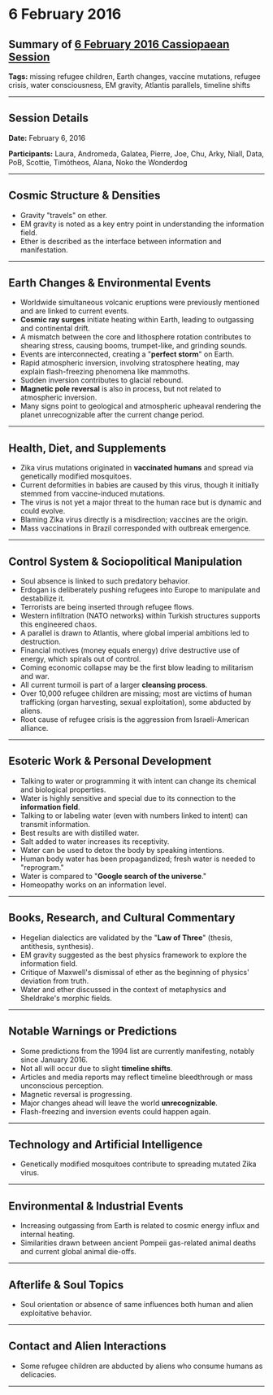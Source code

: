 # 6 February 2016

## Summary of [6 February 2016 Cassiopaean Session](https://cassiopaea.org/forum/threads/session-6-february-2016.40874/#post-631601)

**Tags:** missing refugee children, Earth changes, vaccine mutations, refugee crisis, water consciousness, EM gravity, Atlantis parallels, timeline shifts

---


## Session Details

**Date:** February 6, 2016

**Participants:** Laura, Andromeda, Galatea, Pierre, Joe, Chu, Arky, Niall, Data, PoB, Scottie, Timótheos, Alana, Noko the Wonderdog

---


## Cosmic Structure & Densities

- Gravity "travels" on ether.
- EM gravity is noted as a key entry point in understanding the information field.
- Ether is described as the interface between information and manifestation.

---


## Earth Changes & Environmental Events

- Worldwide simultaneous volcanic eruptions were previously mentioned and are linked to current events.
- **Cosmic ray surges** initiate heating within Earth, leading to outgassing and continental drift.
- A mismatch between the core and lithosphere rotation contributes to shearing stress, causing booms, trumpet-like, and grinding sounds.
- Events are interconnected, creating a "**perfect storm**" on Earth.
- Rapid atmospheric inversion, involving stratosphere heating, may explain flash-freezing phenomena like mammoths.
- Sudden inversion contributes to glacial rebound.
- **Magnetic pole reversal** is also in process, but not related to atmospheric inversion.
- Many signs point to geological and atmospheric upheaval rendering the planet unrecognizable after the current change period.

---


## Health, Diet, and Supplements

- Zika virus mutations originated in **vaccinated humans** and spread via genetically modified mosquitoes.
- Current deformities in babies are caused by this virus, though it initially stemmed from vaccine-induced mutations.
- The virus is not yet a major threat to the human race but is dynamic and could evolve.
- Blaming Zika virus directly is a misdirection; vaccines are the origin.
- Mass vaccinations in Brazil corresponded with outbreak emergence.

---


## Control System & Sociopolitical Manipulation

- Soul absence is linked to such predatory behavior.
- Erdogan is deliberately pushing refugees into Europe to manipulate and destabilize it.
- Terrorists are being inserted through refugee flows.
- Western infiltration (NATO networks) within Turkish structures supports this engineered chaos.
- A parallel is drawn to Atlantis, where global imperial ambitions led to destruction.
- Financial motives (money equals energy) drive destructive use of energy, which spirals out of control.
- Coming economic collapse may be the first blow leading to militarism and war.
- All current turmoil is part of a larger **cleansing process**.
- Over 10,000 refugee children are missing; most are victims of human trafficking (organ harvesting, sexual exploitation), some abducted by aliens.
- Root cause of refugee crisis is the aggression from Israeli-American alliance.

---


## Esoteric Work & Personal Development

- Talking to water or programming it with intent can change its chemical and biological properties.
- Water is highly sensitive and special due to its connection to the **information field**.
- Talking to or labeling water (even with numbers linked to intent) can transmit information.
- Best results are with distilled water.
- Salt added to water increases its receptivity.
- Water can be used to detox the body by speaking intentions.
- Human body water has been propagandized; fresh water is needed to "reprogram."
- Water is compared to "**Google search of the universe**."
- Homeopathy works on an information level.

---


## Books, Research, and Cultural Commentary

- Hegelian dialectics are validated by the "**Law of Three**" (thesis, antithesis, synthesis).
- EM gravity suggested as the best physics framework to explore the information field.
- Critique of Maxwell's dismissal of ether as the beginning of physics' deviation from truth.
- Water and ether discussed in the context of metaphysics and Sheldrake's morphic fields.

---


## Notable Warnings or Predictions

- Some predictions from the 1994 list are currently manifesting, notably since January 2016.
- Not all will occur due to slight **timeline shifts**.
- Articles and media reports may reflect timeline bleedthrough or mass unconscious perception.
- Magnetic reversal is progressing.
- Major changes ahead will leave the world **unrecognizable**.
- Flash-freezing and inversion events could happen again.

---


## Technology and Artificial Intelligence

- Genetically modified mosquitoes contribute to spreading mutated Zika virus.

---


## Environmental & Industrial Events

- Increasing outgassing from Earth is related to cosmic energy influx and internal heating.
- Similarities drawn between ancient Pompeii gas-related animal deaths and current global animal die-offs.

---



## Afterlife & Soul Topics

- Soul orientation or absence of same influences both human and alien exploitative behavior.

---


## Contact and Alien Interactions

- Some refugee children are abducted by aliens who consume humans as delicacies.

---


